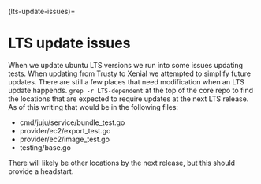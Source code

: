 (lts-update-issues)=
# LTS update issues

When we update ubuntu LTS versions we run into some issues updating tests. When updating from Trusty to Xenial we attempted to simplify future updates. There are still a few places that need modification when an LTS update happends. `grep -r LTS-dependent` at the top of the core repo to find the locations that are expected to require updates at the next LTS release. As of this writing that would be in the following files:

 - cmd/juju/service/bundle_test.go
 - provider/ec2/export_test.go
 - provider/ec2/image_test.go
 - testing/base.go

There will likely be other locations by the next release, but this should provide a headstart.
